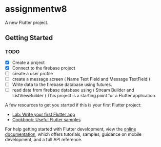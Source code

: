 # assignmentw8

A new Flutter project.

## Getting Started


### TODO

- [x] Create a project
- [x] Connect to the firebase project
- [ ] create a user profile
- [ ] create a message screen ( Name Text Field and Message TextField )
- [ ] Write data to the firebase database using futures.
- [ ] read data from firebase database using ( Stream Builder and ListViewBuilder )
This project is a starting point for a Flutter application.

A few resources to get you started if this is your first Flutter project:

- [Lab: Write your first Flutter app](https://docs.flutter.dev/get-started/codelab)
- [Cookbook: Useful Flutter samples](https://docs.flutter.dev/cookbook)

For help getting started with Flutter development, view the
[online documentation](https://docs.flutter.dev/), which offers tutorials,
samples, guidance on mobile development, and a full API reference.

